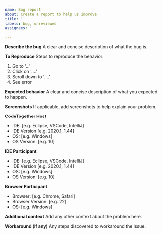 ```yaml
---
name: Bug report
about: Create a report to help us improve
title: ''
labels: bug, unreviewed
assignees: ''

---
```


**Describe the bug**
A clear and concise description of what the bug is.

**To Reproduce**
Steps to reproduce the behavior:
1. Go to '...'
2. Click on '....'
3. Scroll down to '....'
4. See error

**Expected behavior**
A clear and concise description of what you expected to happen.

**Screenshots**
If applicable, add screenshots to help explain your problem.

**CodeTogether Host**
 - IDE: [e.g. Eclipse, VSCode, IntelliJ]
 - IDE Version [e.g. 2020.1, 1.44]
 - OS: [e.g. Windows]
 - OS Version: [e.g. 10]

**IDE Participant**
 - IDE: [e.g. Eclipse, VSCode, IntelliJ]
 - IDE Version [e.g. 2020.1, 1.44]
 - OS: [e.g. Windows]
 - OS Version: [e.g. 10]

**Browser Participant**
 - Browser: [e.g. Chrome, Safari]
 - Browser Version: [e.g. 22]
 - OS: [e.g. Windows]
 
**Additional context**
Add any other context about the problem here.

**Workaround (if any)**
Any steps discovered to workaround the issue.
